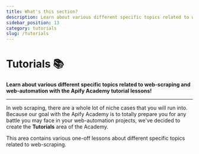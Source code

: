 ```yaml
---
title: What's this section?
description: Learn about various different specific topics related to web-scraping and web-automation with the Apify Academy tutorial lessons!
sidebar_position: 13
category: tutorials
slug: /tutorials
---
```


# Tutorials 📚

**Learn about various different specific topics related to web-scraping and web-automation with the Apify Academy tutorial lessons!**

---

In web scraping, there are a whole lot of niche cases that you will run into. Because our goal with the Apify Academy is to totally prepare you for any battle you may face in your web-automation projects, we've decided to create the **Tutorials** area of the Academy.

This area contains various one-off lessons about different specific topics related to web-scraping.
